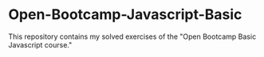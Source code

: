 # Open-Bootcamp-Javascript-Basic
 This repository contains my solved exercises of the "Open Bootcamp Basic Javascript course."
